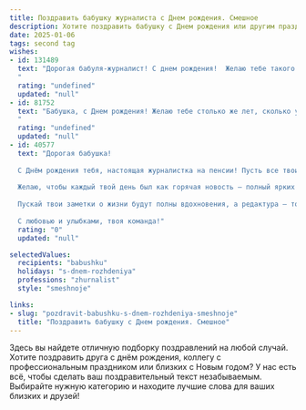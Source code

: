 ```yaml
---
title: Поздравить бабушку журналиста c Днем рождения. Смешное
description: Хотите поздравить бабушку c Днем рождения или другим праздником? Наш ИИ создаст незабываемое поздравление, а вы обязательно выделитесь среди других.  
date: 2025-01-06
tags: second tag
wishes:
- id: 131489
  text: "Дорогая бабуля-журналист! С днем рождения!  Желаю тебе такого бурного потока поздравлений, что пришлось бы выделить целую полосу в газете, чтобы все вместить!  Пусть твой жизненный сюжет будет полон ярких событий, а каждый день – новостью, достойной первой полосы!  Здоровья тебе крепкого,  как редакторская правка, и  острого ума, способного разоблачить  любой  семейный \"фейк\"!
  "
  rating: "undefined"
  updated: "null"
- id: 81752
  text: "Бабушка, с Днем рождения! Желаю тебе столько же лет, сколько у тебя уже напечатано статей! Пусть твой острый ум и перо не тупятся, а жизнь будет полна ярких, запоминающихся историй, которые ты обязательно расскажешь нам, своим слушателям!
  "
  rating: "undefined"
  updated: "null"
- id: 40577
  text: "Дорогая бабушка!
  
  С Днём рождения тебя, настоящая журналистка на пенсии! Пусть все твои репортажи о доставке пирожков на даче будут только с положительными рецензиями, а подписчики растут в геометрической прогрессии!
  
  Желаю, чтобы каждый твой день был как горячая новость – полный ярких событий, смеха и сюрпризов! Пусть даже в самом тихом селе всегда находится повод для репортажа, а у дома ждут необычные эксклюзивные интервью с соседями!
  
  Пускай твои заметки о жизни будут полны вдохновения, а редактура – только с вишенкой на торте! Помни, что ты не просто бабушка, а главный редактор нашей семьи!
  
  С любовью и улыбками, твоя команда!"
  rating: "0"
  updated: "null"

selectedValues:
  recipients: "babushku"
  holidays: "s-dnem-rozhdeniya"
  professions: "zhurnalist"
  style: "smeshnoje"

links:
- slug: "pozdravit-babushku-s-dnem-rozhdeniya-smeshnoje"
  title: "Поздравить бабушку c Днем рождения. Смешное"
---
```


Здесь вы найдете отличную подборку поздравлений на любой случай. 
Хотите поздравить друга с днём рождения, коллегу с профессиональным праздником или близких с Новым годом? У нас есть всё, чтобы сделать ваш поздравительный текст незабываемым. Выбирайте нужную категорию и находите лучшие слова для ваших близких и друзей!
